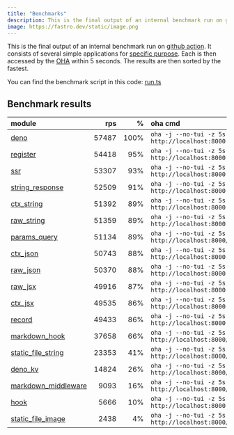 ```yaml
---
title: "Benchmarks"
description: This is the final output of an internal benchmark run on github action
image: https://fastro.dev/static/image.png
---
```


This is the final output of an internal benchmark run on [github action](https://github.com/fastrodev/fastro/actions). It consists of several simple applications for [specific purpose](https://github.com/fastrodev/fastro/blob/main/deno.json). Each is then accessed by the [OHA](https://github.com/hatoo/oha) within 5 seconds. The results are then sorted by the fastest.

You can find the benchmark script in this code: [run.ts](https://github.com/fastrodev/fastro/blob/main/bench/run.ts)

## Benchmark results


| module                                                                                               |   rps |    % | oha cmd                                                        |
| :--------------------------------------------------------------------------------------------------- | ----: | ---: | :------------------------------------------------------------- |
| [deno](https://github.com/fastrodev/fastro/blob/main/examples/deno.ts)                               | 57487 | 100% | `oha -j --no-tui -z 5s http://localhost:8000`                  |
| [register](https://github.com/fastrodev/fastro/blob/main/examples/register.ts)                       | 54418 |  95% | `oha -j --no-tui -z 5s http://localhost:8000`                  |
| [ssr](https://github.com/fastrodev/fastro/blob/main/examples/ssr.ts)                                 | 53307 |  93% | `oha -j --no-tui -z 5s http://localhost:8000`                  |
| [string_response](https://github.com/fastrodev/fastro/blob/main/examples/string_response.ts)         | 52509 |  91% | `oha -j --no-tui -z 5s http://localhost:8000`                  |
| [ctx_string](https://github.com/fastrodev/fastro/blob/main/examples/ctx_string.ts)                   | 51392 |  89% | `oha -j --no-tui -z 5s http://localhost:8000`                  |
| [raw_string](https://github.com/fastrodev/fastro/blob/main/examples/raw_string.ts)                   | 51359 |  89% | `oha -j --no-tui -z 5s http://localhost:8000`                  |
| [params_query](https://github.com/fastrodev/fastro/blob/main/examples/params_query.ts)               | 51134 |  89% | `oha -j --no-tui -z 5s http://localhost:8000/agus?title=lead`  |
| [ctx_json](https://github.com/fastrodev/fastro/blob/main/examples/ctx_json.ts)                       | 50743 |  88% | `oha -j --no-tui -z 5s http://localhost:8000`                  |
| [raw_json](https://github.com/fastrodev/fastro/blob/main/examples/raw_json.ts)                       | 50370 |  88% | `oha -j --no-tui -z 5s http://localhost:8000`                  |
| [raw_jsx](https://github.com/fastrodev/fastro/blob/main/examples/raw_jsx.tsx)                        | 49916 |  87% | `oha -j --no-tui -z 5s http://localhost:8000`                  |
| [ctx_jsx](https://github.com/fastrodev/fastro/blob/main/examples/ctx_jsx.tsx)                        | 49535 |  86% | `oha -j --no-tui -z 5s http://localhost:8000`                  |
| [record](https://github.com/fastrodev/fastro/blob/main/examples/record.ts)                           | 49433 |  86% | `oha -j --no-tui -z 5s http://localhost:8000`                  |
| [markdown_hook](https://github.com/fastrodev/fastro/blob/main/examples/markdown_hook.ts)             | 37658 |  66% | `oha -j --no-tui -z 5s http://localhost:8000/hello`            |
| [static_file_string](https://github.com/fastrodev/fastro/blob/main/examples/static_file_string.ts)   | 23353 |  41% | `oha -j --no-tui -z 5s http://localhost:8000/static/post.css`  |
| [deno_kv](https://github.com/fastrodev/fastro/blob/main/examples/deno_kv.ts)                         | 14824 |  26% | `oha -j --no-tui -z 5s http://localhost:8000/user?name=john`   |
| [markdown_middleware](https://github.com/fastrodev/fastro/blob/main/examples/markdown_middleware.ts) |  9093 |  16% | `oha -j --no-tui -z 5s http://localhost:8000/hello`            |
| [hook](https://github.com/fastrodev/fastro/blob/main/examples/hook.ts)                               |  5666 |  10% | `oha -j --no-tui -z 5s http://localhost:8000`                  |
| [static_file_image](https://github.com/fastrodev/fastro/blob/main/examples/static_file_image.ts)     |  2438 |   4% | `oha -j --no-tui -z 5s http://localhost:8000/static/image.png` |